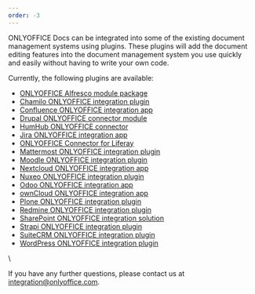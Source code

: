 ```yaml
---
order: -3
---
```



ONLYOFFICE Docs can be integrated into some of the existing document management systems using plugins. These plugins will add the document editing features into the document management system you use quickly and easily without having to write your own code.

Currently, the following plugins are available:

* [ONLYOFFICE Alfresco module package](/editors/alfresco)
* [Chamilo ONLYOFFICE integration plugin](/editors/chamilo)
* [Confluence ONLYOFFICE integration app](/editors/confluence)
* [Drupal ONLYOFFICE connector module](/editors/drupal)
* [HumHub ONLYOFFICE connector](/editors/humhub)
* [Jira ONLYOFFICE integration app](/editors/jira)
* [ONLYOFFICE Connector for Liferay](/editors/liferay)
* [Mattermost ONLYOFFICE integration plugin](/editors/mattermost)
* [Moodle ONLYOFFICE integration plugin](/editors/moodle)
* [Nextcloud ONLYOFFICE integration app](/editors/nextcloud)
* [Nuxeo ONLYOFFICE integration plugin](/editors/nuxeo)
* [Odoo ONLYOFFICE integration app](/editors/odoo)
* [ownCloud ONLYOFFICE integration app](/editors/owncloud)
* [Plone ONLYOFFICE integration plugin](/editors/plone)
* [Redmine ONLYOFFICE integration plugin](/editors/redmine)
* [SharePoint ONLYOFFICE integration solution](/editors/sharepoint)
* [Strapi ONLYOFFICE integration plugin](/editors/strapi)
* [SuiteCRM ONLYOFFICE integration plugin](/editors/suitecrm)
* [WordPress ONLYOFFICE integration plugin](/editors/wordpress)

\


If you have any further questions, please contact us at <integration@onlyoffice.com>.
